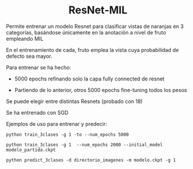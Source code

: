 <h1><center>ResNet-MIL</center></h1> 
Permite entrenar un modelo Resnet para clasificar vistas de naranjas en 3 categorías, basándose únicamente en la anotación a nivel de fruto empleando MIL

En el entrenamiento de cada, fruto emplea la vista cuya probabilidad de defecto sea mayor.

Para entrenar se ha hecho:

  * 5000 epochs refinando solo la capa fully connected de resnet
  
  * Partiendo de lo anterior, otros 5000 epochs fine-tuning todos los pesos

Se puede elegir entre distintas Resnets (probado con 18)

Se ha entrenado con SGD
  

Ejemplos de uso para entrenar y predecir: 

```
python train_3clases -g 1 -to --num_epochs 5000

python train_3clases -g 1  --num_epochs 2000 --initial_model modelo_partida.ckpt

python predict_3clases -d directorio_imagenes -m modelo.ckpt -g 1


```

